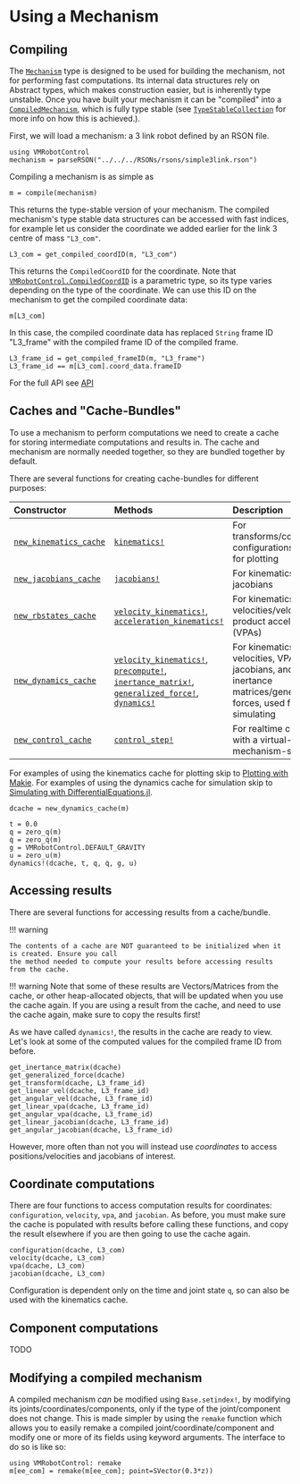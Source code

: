 # Using a Mechanism

## Compiling 

The [`Mechanism`](@ref) type is designed to be used for building the mechanism, not for performing
fast computations. 
Its internal data structures rely on Abstract types, which makes construction easier, but is 
inherently type unstable.
Once you have built your mechanism it can be "compiled" into a [`CompiledMechanism`](@ref), which
is fully type stable (see [`TypeStableCollection`](@ref) for more info on how this is achieved.).

First, we will load a mechanism: a 3 link robot defined by an RSON file.

```@example 1
using VMRobotControl
mechanism = parseRSON("../../../RSONs/rsons/simple3link.rson")
```

Compiling a mechanism is as simple as 

```@example 1
m = compile(mechanism)
```

This returns the type-stable version of your mechanism.
The compiled mechanism's type stable data structures can be accessed with fast indices, for example 
let us consider the coordinate we added earlier for the link 3 centre of mass `"L3_com"`.

```@example 1
L3_com = get_compiled_coordID(m, "L3_com")
```

This returns the `CompiledCoordID` for the coordinate. Note that [`VMRobotControl.CompiledCoordID`](@ref) 
is a parametric type, so its type varies depending on the type of the coordinate.
We can use this ID on the mechanism to get the compiled coordinate data:

```@example 1
m[L3_com]
```

In this case, the compiled coordinate data has replaced `String` frame ID "L3_frame" with the
compiled frame ID of the compiled frame.

```@example 1
L3_frame_id = get_compiled_frameID(m, "L3_frame")
L3_frame_id == m[L3_com].coord_data.frameID
```

For the full API see [API](@ref)

## Caches and "Cache-Bundles"

To use a mechanism to perform computations we need to create a cache for storing intermediate
computations and results in.
The cache and mechanism are normally needed together, so they are bundled together by default.

There are several functions for creating cache-bundles for different purposes:

| Constructor | Methods | Description |
| :-------------------------------- | :--------------   | :------------------ |
| [`new_kinematics_cache`](@ref)    | [`kinematics!`](@ref) | For transforms/coordinate configurations, used for plotting |
| [`new_jacobians_cache`](@ref)     | [`jacobians!`](@ref) | For kinematics and jacobians |
| [`new_rbstates_cache`](@ref)      | [`velocity_kinematics!`](@ref), [`acceleration_kinematics!`](@ref) | For kinematics and velocities/velocity product accelerations (VPAs) |
| [`new_dynamics_cache`](@ref)      | [`velocity_kinematics!`](@ref), [`precompute!`](@ref), [`inertance_matrix!`](@ref), [`generalized_force!`](@ref), [`dynamics!`](@ref) | For kinematics, velocities, VPAs, jacobians, and inertance matrices/generalized forces, used for simulating |
| [`new_control_cache`](@ref)       | [`control_step!`](@ref) | For realtime control with a virtual-mechanism-system |


For examples of using the kinematics cache for plotting skip to [Plotting with Makie](@ref).
For examples of using the dynamics cache for simulation skip to [Simulating with DifferentialEquations.jl](@ref).

```@example 1
dcache = new_dynamics_cache(m)

t = 0.0
q = zero_q(m)
q̇ = zero_q̇(m)
g = VMRobotControl.DEFAULT_GRAVITY
u = zero_u(m)
dynamics!(dcache, t, q, q̇, g, u)
```

## Accessing results

There are several functions for accessing results from a cache/bundle.

!!! warning

    The contents of a cache are NOT guaranteed to be initialized when it is created. Ensure you call
    the method needed to compute your results before accessing results from the cache.

!!! warning
    Note that some of these results are Vectors/Matrices from the cache, or other heap-allocated 
    objects, that will be updated when you use the cache again. 
    If you are using a result from the cache, and need to use the cache again, make sure to copy the
    results first!

As we have called `dynamics!`, the results in the cache are ready to view. Let's look at some of the
computed values for the compiled frame ID from before.

```@repl 1
get_inertance_matrix(dcache)
get_generalized_force(dcache)
get_transform(dcache, L3_frame_id)
get_linear_vel(dcache, L3_frame_id)
get_angular_vel(dcache, L3_frame_id)
get_linear_vpa(dcache, L3_frame_id)
get_angular_vpa(dcache, L3_frame_id)
get_linear_jacobian(dcache, L3_frame_id)
get_angular_jacobian(dcache, L3_frame_id)
```

However, more often than not you will instead use *coordinates* to access positions/velocities and
jacobians of interest. 

## Coordinate computations

There are four functions to access computation results for coordinates: `configuration`, `velocity`,
`vpa`, and `jacobian`. 
As before, you must make sure the cache is populated with results before calling these functions,
and copy the result elsewhere if you are then going to use the cache again.

```@repl 1
configuration(dcache, L3_com)
velocity(dcache, L3_com)
vpa(dcache, L3_com)
jacobian(dcache, L3_com)
```

Configuration is dependent only on the time and joint state `q`, so can also be used with the
kinematics cache.

## Component computations

TODO

## Modifying a compiled mechanism
 
A compiled mechanism *can* be modified using `Base.setindex!`, by modifying its joints/coordinates/components, only if the 
type of the joint/component does not change. 
This is made simpler by using the `remake` function which allows you to easily remake a compiled
joint/coordinate/component and modify one or more of its fields using keyword arguments.
The interface to do so is like so:
```
using VMRobotControl: remake
m[ee_com] = remake(m[ee_com]; point=SVector(0.3*z))
```

